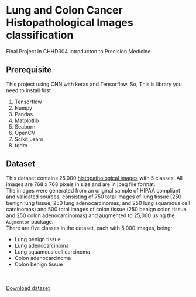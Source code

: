 # Lung and Colon Cancer Histopathological Images classification
 Final Project in CHHD304 Introducton to Precision Medicine

## Prerequisite
This project using CNN with keras and Tensorflow. So, This is library you need to install first
1. Tensorflow
2. Numpy
3. Pandas
4. Matplotlib
5. Seaborn
6. OpenCV
7. Scikit Learn
8. tqdm

## Dataset
This dataset contains 25,000 [histopathological images](https://en.wikipedia.org/wiki/Histopathology) with 5 classes. All images are 768 x 768 pixels in size and are in jpeg file format.  
The images were generated from an original sample of HIPAA compliant and validated sources, consisting of 750 total images of lung tissue (250 benign lung tissue, 250 lung adenocarcinomas, and 250 lung squamous cell carcinomas) and 500 total images of colon tissue (250 benign colon tissue and 250 colon adenocarcinomas) and augmented to 25,000 using the `Augmentor` package.  
There are five classes in the dataset, each with 5,000 images, being:
- Lung benign tissue
-   Lung adenocarcinoma
-   Lung squamous cell carcinoma
-   Colon adenocarcinoma
-   Colon benign tissue

</br></br>[Download dataset ](https://academictorrents.com/details/7a638ed187a6180fd6e464b3666a6ea0499af4af)

